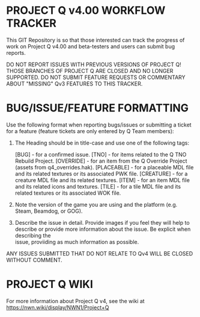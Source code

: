 # PROJECT Q v4.00 WORKFLOW TRACKER

This GIT Repository is so that those interested can track the progress of work on Project Q v4.00 and beta-testers and users can submit bug reports.

DO NOT REPORT ISSUES WITH PREVIOUS VERSIONS OF PROJECT Q! THOSE BRANCHES OF PROJECT Q ARE CLOSED AND NO LONGER SUPPORTED. DO NOT SUBMIT FEATURE REQUESTS OR COMMENTARY ABOUT "MISSING" Qv3 FEATURES TO THIS TRACKER. 

# BUG/ISSUE/FEATURE FORMATTING

Use the following format when reporting bugs/issues or submitting a ticket for a feature (feature tickets are only entered by Q Team members):

1. The Heading should be in title-case and use one of the following tags: 

   [BUG]       - for a confirmed issue. 
   [TNO]       - for items related to the Q TNO Rebuild Project.
   [OVERRIDE]  - for an item from the Q Override Project (assets from q4_overrides.hak).
   [PLACEABLE] - for a placeable MDL file and its related textures or its associated PWK file.
   [CREATURE]  - for a creature MDL file and its related textures.
   [ITEM]      - for an item MDL file and its related icons and textures.
   [TILE]      - for a tile MDL file and its related textures or its associated WOK file. 
   
2. Note the version of the game you are using and the platform (e.g. Steam, Beamdog, or GOG).
3. Describe the issue in detail. Provide images if you feel they will help to describe or provide more information about the issue. Be explicit when describing the    
   issue, proviiding as much information as possible.
   
ANY ISSUES SUBMITTED THAT DO NOT RELATE TO Qv4 WILL BE CLOSED WITHOUT COMMENT.

# PROJECT Q WIKI

For more information about Project Q v4, see the wiki at https://nwn.wiki/display/NWN1/Project+Q

